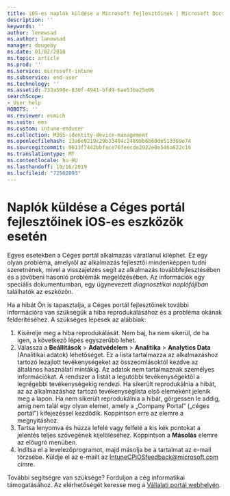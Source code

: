 ```yaml
---
title: iOS-es naplók küldése a Microsoft fejlesztőinek | Microsoft Docs
description: ''
keywords: ''
author: lenewsad
ms.author: lanewsad
manager: dougeby
ms.date: 01/02/2018
ms.topic: article
ms.prod: ''
ms.service: microsoft-intune
ms.subservice: end-user
ms.technology: ''
ms.assetid: 733a590e-836f-4941-bfd9-6ae53ba25e06
searchScope:
- User help
ROBOTS: ''
ms.reviewer: esmich
ms.suite: ems
ms.custom: intune-enduser
ms.collection: M365-identity-device-management
ms.openlocfilehash: 13a6e9219c29b33404c2489bb6b60de513369e74
ms.sourcegitcommit: 9013f7442bbface78feecde2922e8e546a622c16
ms.translationtype: MT
ms.contentlocale: hu-HU
ms.lasthandoff: 10/16/2019
ms.locfileid: "72502093"
---
```

# <a name="send-logs-to-the-company-portal-developers-for-ios-devices"></a>Naplók küldése a Céges portál fejlesztőinek iOS-es eszközök esetén

Egyes esetekben a Céges portál alkalmazás váratlanul kiléphet. Ez egy olyan probléma, amelyről az alkalmazás fejlesztői mindenképpen tudni szeretnének, mivel a visszajelzés segít az alkalmazás továbbfejlesztésében és a jövőbeni hasonló problémák megelőzésében. Az információk egy speciális dokumentumban, egy úgynevezett _diagnosztikai naplófájlban_ találhatók az eszközön.

Ha a hibát Ön is tapasztalja, a Céges portál fejlesztőinek további információra van szükségük a hiba reprodukálásához és a probléma okának felderítéséhez. A szükséges lépések az alábbiak:

1. Kísérelje meg a hiba reprodukálását. Nem baj, ha nem sikerül, de ha igen, a következő lépés egyszerűbb lehet.
2. Válassza a __Beállítások__ > __Adatvédelem__ > __Analitika__ > __Analytics Data__ (Analitikai adatok) lehetőséget. Ez a lista tartalmazza az alkalmazáshoz tartozó lezajlott tevékenységeket az összeomlásoktól kezdve az általános használati mintákig. Az adatok nem tartalmaznak személyes információkat. A rendszer a listát a legutóbbi tevékenységektől a legrégebbi tevékenységekig rendezi. Ha sikerült reprodukálnia a hibát, az az alkalmazáshoz tartozó tevékenységlista első elemeként jelenik meg a lapon. Ha nem sikerült reprodukálnia a hibát, görgessen le addig, amíg nem talál egy olyan elemet, amely a „Company Portal” („céges portál”) kifejezéssel kezdődik. Koppintson erre az elemre a megnyitáshoz.
3. Tartsa lenyomva és húzza lefelé vagy felfelé a kis kék pontokat a jelentés teljes szövegének kijelöléséhez. Koppintson a __Másolás__ elemre az előugró menüben.
4. Indítsa el a levelezőprogramot, majd másolja be a tartalmat az e-mail törzsébe. Küldje el az e-mailt az <a href="mailto:IntuneCPiOSfeedback@microsoft.com?subject=My Company Portal App Closed Unexpectedly&body=Press and hold, then paste your copied Company Portal app logs here.">IntuneCPiOSfeedback@microsoft.com</a> címre.

További segítségre van szüksége? Forduljon a cég informatikai támogatásához. Az elérhetőségét keresse meg a [Vállalati portál webhelyén](https://go.microsoft.com/fwlink/?linkid=2010980).
